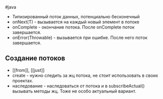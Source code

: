 #java 

- Типизированный поток данных, потенциально бесконечный
- onNext(T) - вызывается на каждый новый элемент в потоке
- onComplete - окончание потока. После onComplete поток завершается.
- onError(Throwable) - вызывается при ошибке. После него поток завершается.

## Создание потоков

- [[from]], [[just]]
- create - нужно следить за жц потока, не стоит использовать в своих проектах.
- наследование - наследоваться от потока и в subscribeActual() вызывать методы жц. Тоже не особо актуальный вариант.